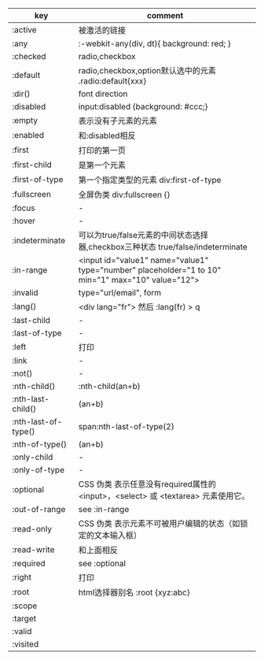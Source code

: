 |key|comment|
| ------------- |-------------|
|:active|被激活的链接|
|:any|:-webkit-any(div, dt){ background: red; }|
|:checked|radio,checkbox|
|:default|radio,checkbox,option默认选中的元素 .radio:default{xxx}|
|:dir()|font direction|
|:disabled| input:disabled {background: #ccc;}|
|:empty|表示没有子元素的元素|
|:enabled|和:disabled相反|
|:first|打印的第一页|
|:first-child|是第一个元素|
|:first-of-type|第一个指定类型的元素 div:first-of-type|
|:fullscreen|全屏伪类 div:fullscreen {}|
|:focus| - |
|:hover| - |
|:indeterminate|可以为true/false元素的中间状态选择器,checkbox三种状态 true/false/indeterminate |
|:in-range|\<input id="value1" name="value1" type="number" placeholder="1 to 10" min="1" max="10" value="12">|
|:invalid| type="url/email", form|
|:lang()|\<div lang="fr"> 然后 :lang(fr) > q |
|:last-child|-|
|:last-of-type|-|
|:left|打印|
|:link| - |
|:not()| - |
|:nth-child()|:nth-child(an+b)|
|:nth-last-child()|(an+b)|
|:nth-last-of-type()|span:nth-last-of-type(2)|
|:nth-of-type()|(an+b)|
|:only-child| - |
|:only-of-type| - |
|:optional| CSS 伪类 表示任意没有required属性的 \<input>，\<select> 或  \<textarea> 元素使用它。|
|:out-of-range| see :in-range|
|:read-only|CSS 伪类 表示元素不可被用户编辑的状态（如锁定的文本输入框）|
|:read-write|和上面相反|
|:required|see :optional|
|:right| 打印 |
|:root|html选择器别名 :root {xyz:abc}|
|:scope||
|:target||
|:valid||
|:visited||
